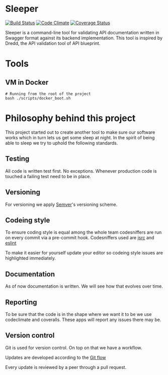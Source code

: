 # Sleeper
[![Build Status](https://travis-ci.org/WebFlight/sleeper.svg?branch=master)](https://travis-ci.org/WebFlight/sleeper) [![Code Climate](https://codeclimate.com/github/WebFlight/sleeper/badges/gpa.svg)](https://codeclimate.com/github/WebFlight/sleeper) [![Coverage Status](https://coveralls.io/repos/WebFlight/sleeper/badge.svg?branch=master)](https://coveralls.io/r/WebFlight/sleeper?branch=master)

Sleeper is a command-line tool for validating API documentation written in Swagger format against its backend implementation. This tool is inspired by Dredd, the API validation tool of API blueprint.

# Tools

## VM in Docker

```shell
# Running from the root of the project
bash ./scripts/docker_boot.sh
```

# Philosophy behind this project
This project started out to create another tool to make sure our software works which in turn lets us get some sleep at night. In the spirit of being able to sleep we try to uphold the following standards.

## Testing
All code is written test first. No exceptions. Whenever production code is touched a failing test need to be in place.

## Versioning
For versioning we apply [Semver](http://semver.org/)'s versioning scheme.

## Codeing style
To ensure coding style is equal among the whole team codesniffers are run on every commit via a pre-commit hook. Codesniffers used are [jsrc](https://www.npmjs.com/package/jscs) and [eslint](http://eslint.org/)

To make it easier for yourself update your editor so codeing style issues are highlighted immediately.

## Documentation
As of now documentation is written. We will see how that evolves over time.

## Reporting
To be sure that the code is in the shape where we want it to be we use codeclimate and coveralls. These apps will report any issues there may be.

## Version control
Git is used for version control. On top on that we have a workflow.

Updates are developed according to the [Git flow](http://danielkummer.github.io/git-flow-cheatsheet/)

Every update is reviewed by a peer through a pull request.
